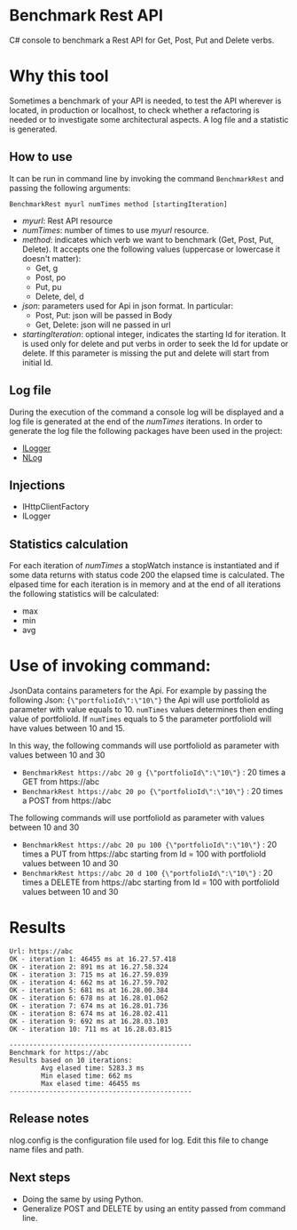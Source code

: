 # Benchmark Rest API
C# console to benchmark a Rest API for Get, Post, Put and Delete verbs.

# Why this tool
Sometimes a benchmark of your API is needed, to test the API wherever is located, in production or localhost, to check whether a refactoring is needed or to investigate some architectural aspects.
A log file and a statistic is generated.

## How to use
It can be run in command line by invoking the command `BenchmarkRest` and passing the following arguments:

`BenchmarkRest myurl numTimes method [startingIteration]`
- *myurl*: Rest API resource
- *numTimes*: number of times to use *myurl* resource.
- *method*: indicates which verb we want to benchmark (Get, Post, Put, Delete). It accepts one the following values (uppercase or lowercase it doesn't matter):
  - Get, g
  - Post, po 
  - Put, pu
  - Delete, del, d
- *json*: parameters used for Api in json format. In particular:
  - Post, Put: json will be passed in Body
  - Get, Delete: json will ne passed in url
- *startingIteration*: optional integer, indicates the starting Id for iteration. It is used only for delete and put verbs in order to seek the Id for update or delete. If this parameter is missing the put and delete will start from initial Id.

## Log file
During the execution of the command a console log will be displayed and a log file is generated at the end of the *numTimes* iterations. 
In order to generate the log file the following packages have been used in the project:
- [ILogger](https://docs.microsoft.com/en-us/dotnet/api/microsoft.extensions.logging.ilogger?view=dotnet-plat-ext-6.0) 
- [NLog](https://github.com/NLog/NLog)

## Injections
- IHttpClientFactory 
- ILogger

## Statistics calculation
For each iteration of *numTimes* a stopWatch instance is instantiated and if some data returns with status code 200 the elapsed time is calculated.
The elpased time for each iteration is in memory and at the end of all iterations the following statistics will be calculated:
- max
- min 
- avg

# Use of invoking command:
JsonData contains parameters for the Api. For example by passing the following Json:
`{\"portfolioId\":\"10\"}`
the Api will use portfolioId as parameter with value equals to 10.
`numTimes` values determines then ending value of portfolioId. If `numTimes` equals to 5 the parameter portfolioId will have values between 10 and 15.

In this way, the following commands will use portfolioId as parameter with values between 10 and 30
- `BenchmarkRest https://abc 20 g {\"portfolioId\":\"10\"}`      : 20 times a GET from https://abc 
- `BenchmarkRest https://abc 20 po {\"portfolioId\":\"10\"}`     : 20 times a POST from https://abc

The following commands will use portfolioId as parameter with values between 10 and 30
- `BenchmarkRest https://abc 20 pu 100 {\"portfolioId\":\"10\"}` : 20 times a PUT from https://abc starting from Id = 100 with portfolioId values between 10 and 30
- `BenchmarkRest https://abc 20 d 100 {\"portfolioId\":\"10\"}`  : 20 times a DELETE from https://abc starting from Id = 100 with portfolioId values between 10 and 30

# Results
```
Url: https://abc
OK - iteration 1: 46455 ms at 16.27.57.418
OK - iteration 2: 891 ms at 16.27.58.324
OK - iteration 3: 715 ms at 16.27.59.039
OK - iteration 4: 662 ms at 16.27.59.702
OK - iteration 5: 681 ms at 16.28.00.384
OK - iteration 6: 678 ms at 16.28.01.062
OK - iteration 7: 674 ms at 16.28.01.736
OK - iteration 8: 674 ms at 16.28.02.411
OK - iteration 9: 692 ms at 16.28.03.103
OK - iteration 10: 711 ms at 16.28.03.815

----------------------------------------------
Benchmark for https://abc
Results based on 10 iterations: 
        Avg elased time: 5283.3 ms
        Min elased time: 662 ms
        Max elased time: 46455 ms
----------------------------------------------
```
## Release notes
nlog.config is the configuration file used for log. Edit this file to change name files and path.

## Next steps
- Doing the same by using Python. 
- Generalize POST and DELETE by using an entity passed from command line.

